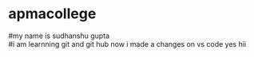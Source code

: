 # apmacollege
#my name is sudhanshu gupta
<br>
#i am learnning git and git hub
now i made a changes on vs code
yes
hii
